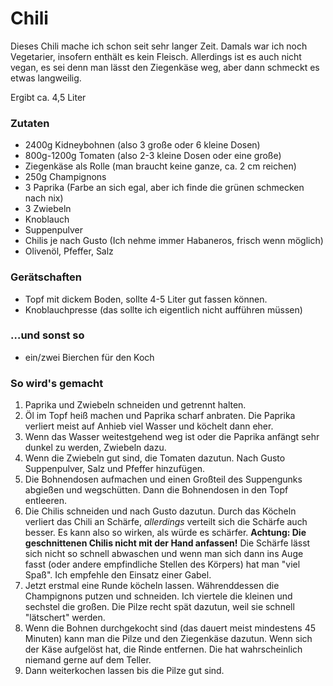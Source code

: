 # Chili

Dieses Chili mache ich schon seit sehr langer Zeit. Damals war ich noch Vegetarier, insofern enthält es kein Fleisch. Allerdings ist es auch nicht vegan, es sei denn man lässt den Ziegenkäse weg, aber dann schmeckt es etwas langweilig.

Ergibt ca. 4,5 Liter

### Zutaten

* 2400g Kidneybohnen (also 3 große oder 6 kleine Dosen)
* 800g-1200g Tomaten (also 2-3 kleine Dosen oder eine große)
* Ziegenkäse als Rolle (man braucht keine ganze, ca. 2 cm reichen)
* 250g Champignons
* 3 Paprika (Farbe an sich egal, aber ich finde die grünen schmecken nach nix)
* 3 Zwiebeln
* Knoblauch
* Suppenpulver
* Chilis je nach Gusto (Ich nehme immer Habaneros, frisch wenn möglich)
* Olivenöl, Pfeffer, Salz

### Gerätschaften
* Topf mit dickem Boden, sollte 4-5 Liter gut fassen können.
* Knoblauchpresse (das sollte ich eigentlich nicht aufführen müssen)

### …und sonst so
* ein/zwei Bierchen für den Koch

### So wird's gemacht
1. Paprika und Zwiebeln schneiden und getrennt halten. 
2. Öl im Topf heiß machen und Paprika scharf anbraten. Die Paprika verliert meist auf Anhieb viel Wasser und köchelt dann eher. 
3. Wenn das Wasser weitestgehend weg ist oder die Paprika anfängt sehr dunkel zu werden, Zwiebeln dazu. 
4. Wenn die Zwiebeln gut sind, die Tomaten dazutun. Nach Gusto Suppenpulver, Salz und Pfeffer hinzufügen.
5. Die Bohnendosen aufmachen und einen Großteil des Suppengunks abgießen und wegschütten. Dann die Bohnendosen in den Topf entleeren.
6. Die Chilis schneiden und nach Gusto dazutun. Durch das Köcheln verliert das Chili an Schärfe, _allerdings_ verteilt sich die Schärfe auch besser. Es kann also so wirken, als würde es schärfer. **Achtung: Die geschnittenen Chilis nicht mit der Hand anfassen!** Die Schärfe lässt sich nicht so schnell abwaschen und wenn man sich dann ins Auge fasst (oder andere empfindliche Stellen des Körpers) hat man "viel Spaß". Ich empfehle den Einsatz einer Gabel.
7. Jetzt erstmal eine Runde köcheln lassen. Währenddessen die Champignons putzen und schneiden. Ich viertele die kleinen und sechstel die großen. Die Pilze recht spät dazutun, weil sie schnell "lätschert" werden.
8. Wenn die Bohnen durchgekocht sind (das dauert meist mindestens 45 Minuten) kann man die Pilze und den Ziegenkäse dazutun. Wenn sich der Käse aufgelöst hat, die Rinde entfernen. Die hat wahrscheinlich niemand gerne auf dem Teller.
9. Dann weiterkochen lassen bis die Pilze gut sind.